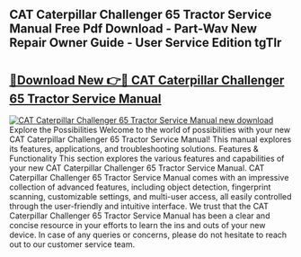 ## CAT Caterpillar Challenger 65 Tractor Service Manual Free Pdf Download - Part-Wav New Repair Owner Guide - User Service Edition tgTIr

# <h2><a href="http://bc57310.oget.top/?id=CAT+Caterpillar+Challenger+65+Tractor+Service+Manual">🔗Download New 👉🔴 CAT Caterpillar Challenger 65 Tractor Service Manual</a></h2>

[![CAT Caterpillar Challenger 65 Tractor Service Manual new download](https://i.imgur.com/5g1atiW.png)](http://bc57310.oget.top/?id=CAT+Caterpillar+Challenger+65+Tractor+Service+Manual)
Explore the Possibilities Welcome to the world of possibilities with your new CAT Caterpillar Challenger 65 Tractor Service Manual! This manual explores its features, applications, and troubleshooting solutions. Features & Functionality This section explores the various features and capabilities of your new CAT Caterpillar Challenger 65 Tractor Service Manual. CAT Caterpillar Challenger 65 Tractor Service Manual comes with an impressive collection of advanced features, including object detection, fingerprint scanning, customizable settings, and multi-user access, all easily controlled through the user-friendly and intuitive interface. We trust that the CAT Caterpillar Challenger 65 Tractor Service Manual has been a clear and concise resource in your efforts to learn the ins and outs of your new device. In case of any queries or concerns, please do not hesitate to reach out to our customer service team.
